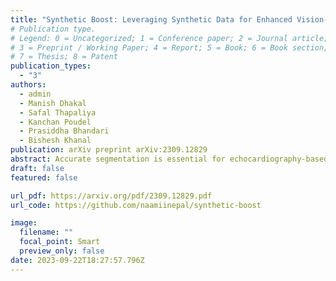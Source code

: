 ```yaml
---
title: "Synthetic Boost: Leveraging Synthetic Data for Enhanced Vision-Language Segmentation in Echocardiography"
# Publication type.
# Legend: 0 = Uncategorized; 1 = Conference paper; 2 = Journal article;
# 3 = Preprint / Working Paper; 4 = Report; 5 = Book; 6 = Book section;
# 7 = Thesis; 8 = Patent
publication_types:
  - "3"
authors:
  - admin
  - Manish Dhakal
  - Safal Thapaliya
  - Kanchan Poudel
  - Prasiddha Bhandari
  - Bishesh Khanal
publication: arXiv preprint arXiv:2309.12829
abstract: Accurate segmentation is essential for echocardiography-based assessment of cardiovascular diseases (CVDs). However, the variability among sonographers and the inherent challenges of ultrasound images hinder precise segmentation. By leveraging the joint representation of image and text modalities, Vision-Language Segmentation Models (VLSMs) can incorporate rich contextual information, potentially aiding in accurate and explainable segmentation. However, the lack of readily available data in echocardiography hampers the training of VLSMs. In this study, we explore using synthetic datasets from Semantic Diffusion Models (SDMs) to enhance VLSMs for echocardiography segmentation. We evaluate results for two popular VLSMs (CLIPSeg and CRIS) using seven different kinds of language prompts derived from several attributes, automatically extracted from echocardiography images, segmentation masks, and their metadata. Our results show improved metrics and faster convergence when pretraining VLSMs on SDM-generated synthetic images before finetuning on real images. The code, configs, and prompts are available at https://github.com/naamiinepal/synthetic-boost.
draft: false
featured: false

url_pdf: https://arxiv.org/pdf/2309.12829.pdf
url_code: https://github.com/naamiinepal/synthetic-boost

image:
  filename: ""
  focal_point: Smart
  preview_only: false
date: 2023-09-22T18:27:57.796Z
---
```

